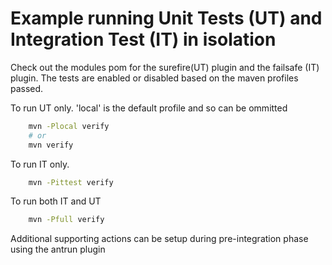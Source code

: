 # Example running Unit Tests (UT) and Integration Test (IT) in isolation

Check out the modules pom for the surefire(UT) plugin and the failsafe (IT) plugin.
The tests are enabled or disabled based on the maven profiles passed. 

To run UT only. 'local' is the default profile and so can be ommitted
```bash
    mvn -Plocal verify
    # or
    mvn verify
```

To run IT only.
```bash
    mvn -Pittest verify
```

To run both IT and UT
```bash
    mvn -Pfull verify
```

Additional supporting actions can be setup during pre-integration phase using the antrun plugin